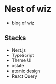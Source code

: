 # Nest of wiz
- blog of wiz

## Stacks
- Next.js
- TypeScript
- Theme UI
- xstate
- atomic design
- React Query
